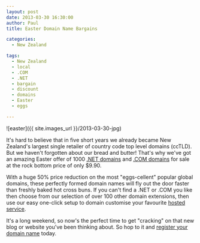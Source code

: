 ```yaml
---
layout: post
date: 2013-03-30 16:30:00
author: Paul
title: Easter Domain Name Bargains

categories:
  - New Zealand

tags:
  - New Zealand
  - local
  - .COM
  - .NET
  - bargain
  - discount
  - domains
  - Easter
  - eggs

---
```


![easter]({{ site.images_url }}/2013-03-30-jpg)

It's hard to believe that in five short years we already became New Zealand's largest single retailer of country code top level domains (ccTLD). But we haven't forgotten about our bread and butter! That's why we've got an amazing Easter offer of 1000 [.NET domains](https://iwantmyname.co.nz/domains/net-domain-name-registration-for-network) and [.COM domains](https://iwantmyname.co.nz/domains/com-domain-name-registration-for-commercial) for sale at the rock bottom price of only $9.90.

With a huge 50% price reduction on the most "eggs-cellent" popular global domains, these perfectly formed domain names will fly out the door faster than freshly baked hot cross buns. If you can't find a .NET or .COM you like then choose from our selection of over 100 other domain extensions, then use our easy one-click setup to domain customise your favourite [hosted service](https://iwantmyname.co.nz/services).

It's a long weekend, so now's the perfect time to get "cracking" on that new blog or website you've been thinking about. So hop to it and [register your domain name](https://iwantmyname.co.nz/domains/domain-name-registration-list-of-extensions) today.

